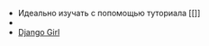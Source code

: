 - Идеально изучать с попомощью туториала [[]]
- 
- [Django Girl](https://tutorial.djangogirls.org/ru/)
